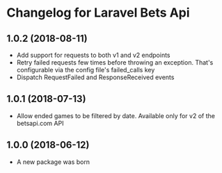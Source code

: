 # Changelog for Laravel Bets Api

## 1.0.2 (2018-08-11)
- Add support for requests to both v1 and v2 endpoints
- Retry failed requests few times before throwing an exception. That's configurable via the config file's failed_calls key
- Dispatch RequestFailed and ResponseReceived events

## 1.0.1 (2018-07-13)
- Allow ended games to be filtered by date. Available only for v2 of the betsapi.com API

## 1.0.0 (2018-06-12)
- A new package was born